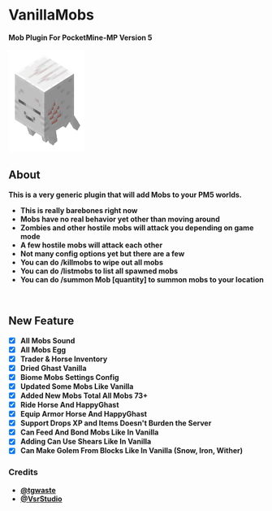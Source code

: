 # VanillaMobs
<b>Mob Plugin For PocketMine-MP Version 5<b>
<br />
<br />
<img src="https://raw.githubusercontent.com/ZabuzHere/SimpleVanillaMobs/v1.0.0/icon.gif" height=200 width=150>
<br />
## About
This is a very generic plugin that will add Mobs to your PM5 worlds.
<br />
* This is really barebones right now
* Mobs have no real behavior yet other than moving around
* Zombies and other hostile mobs will attack you depending on game mode
* A few hostile mobs will attack each other
* Not many config options yet but there are a few
* You can do /killmobs to wipe out all mobs
* You can do /listmobs to list all spawned mobs
* You can do /summon Mob [quantity] to summon mobs to your location
<br />

## New Feature
- [X] All Mobs Sound
- [X] All Mobs Egg
- [X] Trader & Horse Inventory
- [X] Dried Ghast Vanilla
- [X] Biome Mobs Settings Config
- [X] Updated Some Mobs Like Vanilla
- [X] Added New Mobs Total All Mobs 73+
- [X] Ride Horse And HappyGhast
- [X] Equip Armor Horse And HappyGhast
- [X] Support Drops XP and Items Doesn't Burden the Server
- [X] Can Feed And Bond Mobs Like In Vanilla
- [X] Adding Can Use Shears Like In Vanilla
- [X] Can Make Golem From Blocks Like In Vanilla (Snow, Iron, Wither)

### Credits
- [@tgwaste](https://github.com/tgwaste)
- [@VsrStudio](https://github.com/VsrStudio)
